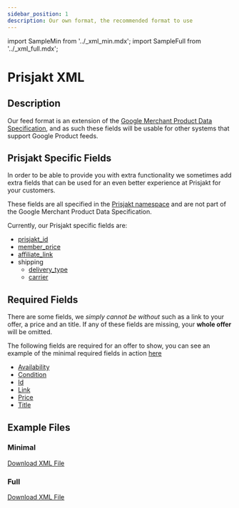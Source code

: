 ```yaml
---
sidebar_position: 1
description: Our own format, the recommended format to use
---
```

import SampleMin from '../_xml_min.mdx';
import SampleFull from '../_xml_full.mdx';

# Prisjakt XML

## Description

Our feed format is an extension of the [Google Merchant Product Data Specification](https://support.google.com/merchants/answer/7052112?hl=en), and as such these fields will be usable for other systems that support Google Product feeds.

## Prisjakt Specific Fields

In order to be able to provide you with extra functionality we sometimes add extra fields that can be used for an even better experience at Prisjakt for your customers. 

These fields are all specified in the [Prisjakt namespace](/advanced/xml/#namespaces) and are not part of the Google Merchant Product Data Specification.

Currently, our Prisjakt specific fields are:

- [prisjakt_id](/feeds/offer/fields/prisjakt_id.md)
- [member_price](/feeds/offer/fields/member_price.md)
- [affiliate_link](/feeds/offer/fields/affiliate_link.md)
- shipping
  - [delivery_type](/feeds/offer/fields/shipping.md)
  - [carrier](/feeds/offer/fields/shipping.md)

## Required Fields

There are some fields, we *simply cannot be without* such as a link to your offer, a price and an title. If any of these fields are missing, your **whole offer** will be omitted.

The following fields are required for an offer to show, you can see an example of the minimal required fields in action [here](/feeds/offer/formats/prisjakt_xml/#minimal)

- [Availability](/feeds/offer/fields/availability.md)
- [Condition](/feeds/offer/fields/condition.md)
- [Id](/feeds/offer/fields/id.md)
- [Link](/feeds/offer/fields/link.md)
- [Price](/feeds/offer/fields/price.md)
- [Title](/feeds/offer/fields/title.md)

## Example Files

### Minimal

[Download XML File](pathname:///examples/offer/min.xml)
<SampleMin />

### Full

[Download XML File](pathname:///examples/offer/full.xml)
<SampleFull />